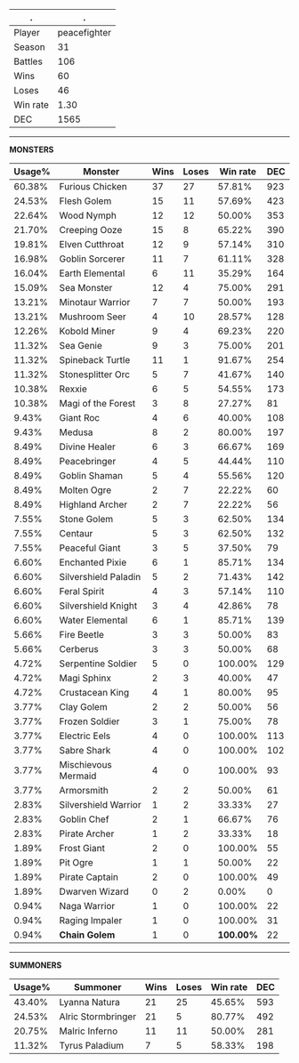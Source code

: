 .|.
|-|-
Player|peacefighter
Season|31
Battles|106
Wins|60
Loses|46
Win rate|1.30
DEC|1565

---
**MONSTERS**

Usage%|Monster|Wins|Loses|Win rate|DEC|
-|-|-|-|-|-|
60.38%|Furious Chicken|37|27|57.81%|923|
24.53%|Flesh Golem|15|11|57.69%|423|
22.64%|Wood Nymph|12|12|50.00%|353|
21.70%|Creeping Ooze|15|8|65.22%|390|
19.81%|Elven Cutthroat|12|9|57.14%|310|
16.98%|Goblin Sorcerer|11|7|61.11%|328|
16.04%|Earth Elemental|6|11|35.29%|164|
15.09%|Sea Monster|12|4|75.00%|291|
13.21%|Minotaur Warrior|7|7|50.00%|193|
13.21%|Mushroom Seer|4|10|28.57%|128|
12.26%|Kobold Miner|9|4|69.23%|220|
11.32%|Sea Genie|9|3|75.00%|201|
11.32%|Spineback Turtle|11|1|91.67%|254|
11.32%|Stonesplitter Orc|5|7|41.67%|140|
10.38%|Rexxie|6|5|54.55%|173|
10.38%|Magi of the Forest|3|8|27.27%|81|
9.43%|Giant Roc|4|6|40.00%|108|
9.43%|Medusa|8|2|80.00%|197|
8.49%|Divine Healer|6|3|66.67%|169|
8.49%|Peacebringer|4|5|44.44%|110|
8.49%|Goblin Shaman|5|4|55.56%|120|
8.49%|Molten Ogre|2|7|22.22%|60|
8.49%|Highland Archer|2|7|22.22%|56|
7.55%|Stone Golem|5|3|62.50%|134|
7.55%|Centaur|5|3|62.50%|132|
7.55%|Peaceful Giant|3|5|37.50%|79|
6.60%|Enchanted Pixie|6|1|85.71%|134|
6.60%|Silvershield Paladin|5|2|71.43%|142|
6.60%|Feral Spirit|4|3|57.14%|110|
6.60%|Silvershield Knight|3|4|42.86%|78|
6.60%|Water Elemental|6|1|85.71%|139|
5.66%|Fire Beetle|3|3|50.00%|83|
5.66%|Cerberus|3|3|50.00%|68|
4.72%|Serpentine Soldier|5|0|100.00%|129|
4.72%|Magi Sphinx|2|3|40.00%|47|
4.72%|Crustacean King|4|1|80.00%|95|
3.77%|Clay Golem|2|2|50.00%|56|
3.77%|Frozen Soldier|3|1|75.00%|78|
3.77%|Electric Eels|4|0|100.00%|113|
3.77%|Sabre Shark|4|0|100.00%|102|
3.77%|Mischievous Mermaid|4|0|100.00%|93|
3.77%|Armorsmith|2|2|50.00%|61|
2.83%|Silvershield Warrior|1|2|33.33%|27|
2.83%|Goblin Chef|2|1|66.67%|76|
2.83%|Pirate Archer|1|2|33.33%|18|
1.89%|Frost Giant|2|0|100.00%|55|
1.89%|Pit Ogre|1|1|50.00%|22|
1.89%|Pirate Captain|2|0|100.00%|49|
1.89%|Dwarven Wizard|0|2|0.00%|0|
0.94%|Naga Warrior|1|0|100.00%|22|
0.94%|Raging Impaler|1|0|100.00%|31|
0.94%|**Chain Golem**|1|0|**100.00%**|22|

---
**SUMMONERS**

Usage%|Summoner|Wins|Loses|Win rate|DEC|
-|-|-|-|-|-|
43.40%|Lyanna Natura|21|25|45.65%|593|
24.53%|Alric Stormbringer|21|5|80.77%|492|
20.75%|Malric Inferno|11|11|50.00%|281|
11.32%|Tyrus Paladium|7|5|58.33%|198|
